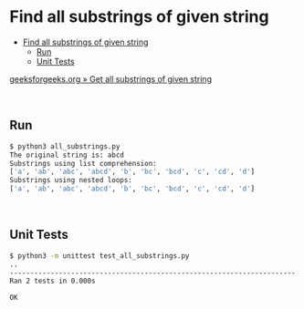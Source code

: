 # Find all substrings of given string

- [Find all substrings of given string](#find-all-substrings-of-given-string)
  - [Run](#run)
  - [Unit Tests](#unit-tests)

[geeksforgeeks.org » Get all substrings of given string](https://www.geeksforgeeks.org/python-get-all-substrings-of-given-string/)

<br>

## Run

```bash
$ python3 all_substrings.py      
The original string is: abcd
Substrings using list comprehension:
['a', 'ab', 'abc', 'abcd', 'b', 'bc', 'bcd', 'c', 'cd', 'd']
Substrings using nested loops:
['a', 'ab', 'abc', 'abcd', 'b', 'bc', 'bcd', 'c', 'cd', 'd']
```

<br>

## Unit Tests

```bash
$ python3 -m unittest test_all_substrings.py
..
----------------------------------------------------------------------
Ran 2 tests in 0.000s

OK
```
